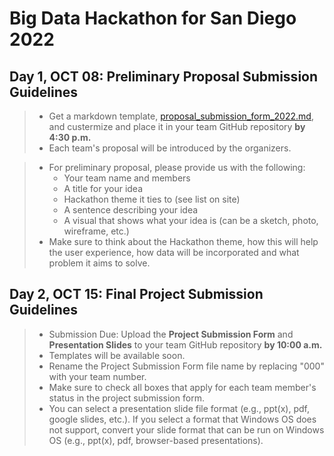 # Big Data Hackathon for San Diego 2022
## Day 1, OCT 08: Preliminary Proposal Submission Guidelines
> - Get a markdown template, [proposal_submission_form_2022.md](https://github.com/BigDataForSanDiego/bigdataforsandiego.github.io/blob/master/templates/proposal_submission_form_2022.md), and custermize and place it in your team GitHub repository **by 4:30 p.m.**
> - Each team's proposal will be introduced by the organizers. 

> - For preliminary proposal, please provide us with the following:
>   - Your team name and members
>   - A title for your idea
>   - Hackathon theme it ties to (see list on site)
>   - A sentence describing your idea
>   - A visual that shows what your idea is (can be a sketch, photo, wireframe, etc.)
> - Make sure to think about the Hackathon theme, how this will help the user experience, how data will be incorporated and what problem it aims to solve. 

## Day 2, OCT 15: Final Project Submission Guidelines
> - Submission Due: Upload the **Project Submission Form** and **Presentation Slides** to your team GitHub repository **by 10:00 a.m.**
> - Templates will be available soon. 
> - Rename the Project Submission Form file name by replacing "000" with your team number.
> - Make sure to check all boxes that apply for each team member's status in the project submission form.
> - You can select a presentation slide file format (e.g., ppt(x), pdf, google slides, etc.). If you select a format that Windows OS does not support, convert your slide format that can be run on Windows OS (e.g., ppt(x), pdf, browser-based presentations).

